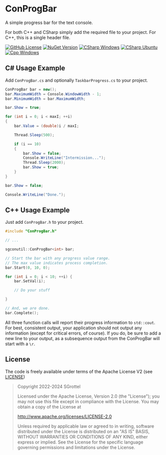 # ConProgBar
A simple progress bar for the text console.

For both C++ and CSharp simply add the required file to your project.
For C++, this is a single header file.

[![GitHub License](https://img.shields.io/github/license/sgrottel/ConProgBar)](./License)
[![NuGet Version](https://img.shields.io/nuget/v/SGrottel.ConProgBar.CSharp?logo=nuget&label=CSharp%20Nuget&color=green)](https://www.nuget.org/packages/SGrottel.ConProgBar.CSharp/)
[![CSharp Windows](https://github.com/sgrottel/ConProgBar/actions/workflows/csharp-windows.yaml/badge.svg)](https://github.com/sgrottel/ConProgBar/actions/workflows/csharp-windows.yaml)
[![CSharp Ubuntu](https://github.com/sgrottel/ConProgBar/actions/workflows/csharp-ubuntu.yaml/badge.svg)](https://github.com/sgrottel/ConProgBar/actions/workflows/csharp-ubuntu.yaml)
[![Cpp Windows](https://github.com/sgrottel/ConProgBar/actions/workflows/cpp-windows.yaml/badge.svg)](https://github.com/sgrottel/ConProgBar/actions/workflows/cpp-windows.yaml)

## C# Usage Example

Add `ConProgBar.cs` and optionally `TaskbarProgress.cs` to your project.

```csharp
ConProgBar bar = new();
bar.MaximumWidth = Console.WindowWidth - 1;
bar.MinimumWidth = bar.MaximumWidth;

bar.Show = true;

for (int i = 0; i < maxI; ++i)
{
	bar.Value = (double)i / maxI;

	Thread.Sleep(500);

	if (i == 10)
	{
		bar.Show = false;
		Console.WriteLine("Intermission...");
		Thread.Sleep(2000);
		bar.Show = true;
	}
}

bar.Show = false;

Console.WriteLine("Done.");
```

## C++ Usage Example

Just add `ConProgBar.h` to your project.

```cpp
#include "ConProgBar.h"

// ...

sgconutil::ConProgBar<int> bar;

// Start the bar with any progress value range.
// The max value indicates process completion.
bar.Start(0, 10, 0);

for (int i = 0; i < 10; ++i) {
	bar.SetVal(i);

	// Do your stuff

}

// And, we are done.
bar.Complete();
```

All three function calls will report their progress information to `std::cout`.
For best, consistent output, your application should not output any information (except for critical errors, of course).
If you do, be sure to add a new line to your output, as a subsequence output from the ConProgBar will start with a `\r`.


## License
The code is freely available under terms of the Apache License V2 (see [LICENSE](./License))

> Copyright 2022-2024 SGrottel
>
> Licensed under the Apache License, Version 2.0 (the "License");
> you may not use this file except in compliance with the License.
> You may obtain a copy of the License at
>
> http://www.apache.org/licenses/LICENSE-2.0
>
> Unless required by applicable law or agreed to in writing, software
> distributed under the License is distributed on an "AS IS" BASIS,
> WITHOUT WARRANTIES OR CONDITIONS OF ANY KIND, either express or implied.
> See the License for the specific language governing permissions and
> limitations under the License.
